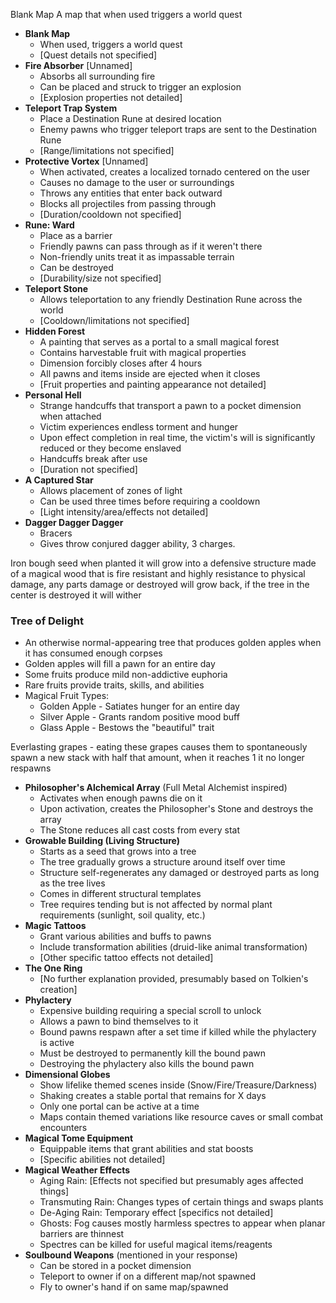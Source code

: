 
Blank Map 
A map that when used triggers a world quest


- **Blank Map**
    - When used, triggers a world quest
    - [Quest details not specified]
- **Fire Absorber** [Unnamed]
    - Absorbs all surrounding fire
    - Can be placed and struck to trigger an explosion
    - [Explosion properties not detailed]
- **Teleport Trap System**
    - Place a Destination Rune at desired location
    - Enemy pawns who trigger teleport traps are sent to the Destination Rune
    - [Range/limitations not specified]
- **Protective Vortex** [Unnamed]
    - When activated, creates a localized tornado centered on the user
    - Causes no damage to the user or surroundings
    - Throws any entities that enter back outward
    - Blocks all projectiles from passing through
    - [Duration/cooldown not specified]
- **Rune: Ward**
    - Place as a barrier
    - Friendly pawns can pass through as if it weren't there
    - Non-friendly units treat it as impassable terrain
    - Can be destroyed
    - [Durability/size not specified]
- **Teleport Stone**
    - Allows teleportation to any friendly Destination Rune across the world
    - [Cooldown/limitations not specified]
- **Hidden Forest**
    - A painting that serves as a portal to a small magical forest
    - Contains harvestable fruit with magical properties
    - Dimension forcibly closes after 4 hours
    - All pawns and items inside are ejected when it closes
    - [Fruit properties and painting appearance not detailed]
- **Personal Hell**
    - Strange handcuffs that transport a pawn to a pocket dimension when attached
    - Victim experiences endless torment and hunger
    - Upon effect completion in real time, the victim's will is significantly reduced or they become enslaved
    - Handcuffs break after use
    - [Duration not specified]
- **A Captured Star**
    - Allows placement of zones of light
    - Can be used three times before requiring a cooldown
    - [Light intensity/area/effects not detailed]
- **Dagger Dagger Dagger**
	- Bracers
	- Gives throw conjured dagger ability, 3 charges.


Iron bough seed
when planted it will grow into a defensive structure made of a magical wood that is fire resistant and highly resistance to physical damage, any parts damage or destroyed will grow back, if the tree in the center is destroyed it will wither



### Tree of Delight

- An otherwise normal-appearing tree that produces golden apples when it has consumed enough corpses
- Golden apples will fill a pawn for an entire day
- Some fruits produce mild non-addictive euphoria
- Rare fruits provide traits, skills, and abilities
- Magical Fruit Types:
    - Golden Apple - Satiates hunger for an entire day
    - Silver Apple - Grants random positive mood buff
    - Glass Apple - Bestows the "beautiful" trait




Everlasting grapes - eating these grapes causes them to spontaneously spawn a new stack with half that amount, when it reaches 1 it no longer respawns

- **Philosopher's Alchemical Array** (Full Metal Alchemist inspired)
    - Activates when enough pawns die on it
    - Upon activation, creates the Philosopher's Stone and destroys the array
    - The Stone reduces all cast costs from every stat
- **Growable Building (Living Structure)**
    - Starts as a seed that grows into a tree
    - The tree gradually grows a structure around itself over time
    - Structure self-regenerates any damaged or destroyed parts as long as the tree lives
    - Comes in different structural templates
    - Tree requires tending but is not affected by normal plant requirements (sunlight, soil quality, etc.)
- **Magic Tattoos**
    - Grant various abilities and buffs to pawns
    - Include transformation abilities (druid-like animal transformation)
    - [Other specific tattoo effects not detailed]
- **The One Ring**
    - [No further explanation provided, presumably based on Tolkien's creation]
- **Phylactery**
    - Expensive building requiring a special scroll to unlock
    - Allows a pawn to bind themselves to it
    - Bound pawns respawn after a set time if killed while the phylactery is active
    - Must be destroyed to permanently kill the bound pawn
    - Destroying the phylactery also kills the bound pawn
- **Dimensional Globes**
    - Show lifelike themed scenes inside (Snow/Fire/Treasure/Darkness)
    - Shaking creates a stable portal that remains for X days
    - Only one portal can be active at a time
    - Maps contain themed variations like resource caves or small combat encounters
- **Magical Tome Equipment**
    - Equippable items that grant abilities and stat boosts
    - [Specific abilities not detailed]
- **Magical Weather Effects**
    - Aging Rain: [Effects not specified but presumably ages affected things]
    - Transmuting Rain: Changes types of certain things and swaps plants
    - De-Aging Rain: Temporary effect [specifics not detailed]
    - Ghosts: Fog causes mostly harmless spectres to appear when planar barriers are thinnest
    - Spectres can be killed for useful magical items/reagents
- **Soulbound Weapons** (mentioned in your response)
    - Can be stored in a pocket dimension
    - Teleport to owner if on a different map/not spawned
    - Fly to owner's hand if on same map/spawned



